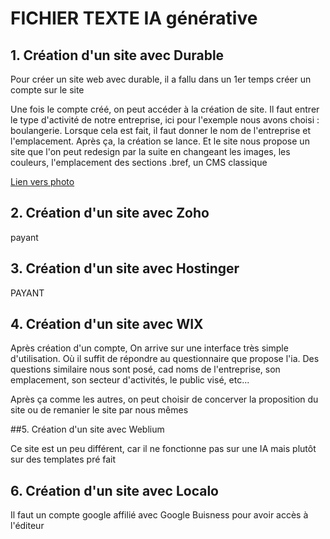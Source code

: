# FICHIER TEXTE IA générative

## 1. Création d'un site avec Durable

Pour créer un site web avec durable, il a fallu dans un 1er temps créer un compte sur le site

Une fois le compte créé, on peut accéder à la création de site. Il faut entrer le type d'activité de notre entreprise, ici pour l'exemple nous avons choisi : boulangerie.
Lorsque cela est fait, il faut donner le nom de l'entreprise et l'emplacement. Après ça, la création se lance.
Et le site nous propose un site que l'on peut redesign par la suite en changeant les images, les couleurs, l'emplacement des sections .bref, un CMS classique

[Lien vers photo](imgs/Capture_decran_2025-02-24_a_16.56.07.png)

## 2. Création d'un site avec Zoho

payant

## 3. Création d'un site avec Hostinger

PAYANT

## 4. Création d'un site avec WIX

Après création d'un compte, On arrive sur une interface très simple d'utilisation. Où il suffit de répondre au questionnaire que propose l'ia. Des questions similaire nous sont posé, cad noms de l'entreprise, son emplacement, son secteur d'activités, le public visé, etc...

Après ça comme les autres, on peut choisir de concerver la proposition du site ou de remanier le site par nous mêmes

##5. Création d'un site avec Weblium

Ce site est un peu différent, car il ne fonctionne pas sur une IA mais plutôt sur des templates pré fait

## 6. Création d'un site avec Localo

Il faut un compte google affilié avec Google Buisness pour avoir accès à l'éditeur
